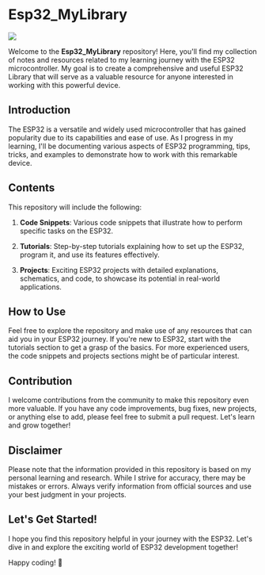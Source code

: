 # Esp32_MyLibrary

<img src="https://upload.wikimedia.org/wikipedia/commons/thumb/8/8e/Espressif_Logo.svg/1200px-Espressif_Logo.svg.png?20220810185444"  align="middle">


Welcome to the **Esp32_MyLibrary** repository! Here, you'll find my collection of notes and resources related to my learning journey with the ESP32 microcontroller. My goal is to create a comprehensive and useful ESP32 Library that will serve as a valuable resource for anyone interested in working with this powerful device.

## Introduction

The ESP32 is a versatile and widely used microcontroller that has gained popularity due to its capabilities and ease of use. As I progress in my learning, I'll be documenting various aspects of ESP32 programming, tips, tricks, and examples to demonstrate how to work with this remarkable device.

## Contents

This repository will include the following:

1. **Code Snippets**: Various code snippets that illustrate how to perform specific tasks on the ESP32.

2. **Tutorials**: Step-by-step tutorials explaining how to set up the ESP32, program it, and use its features effectively.

3. **Projects**: Exciting ESP32 projects with detailed explanations, schematics, and code, to showcase its potential in real-world applications.


## How to Use

Feel free to explore the repository and make use of any resources that can aid you in your ESP32 journey. If you're new to ESP32, start with the tutorials section to get a grasp of the basics. For more experienced users, the code snippets and projects sections might be of particular interest.

## Contribution

I welcome contributions from the community to make this repository even more valuable. If you have any code improvements, bug fixes, new projects, or anything else to add, please feel free to submit a pull request. Let's learn and grow together!

## Disclaimer

Please note that the information provided in this repository is based on my personal learning and research. While I strive for accuracy, there may be mistakes or errors. Always verify information from official sources and use your best judgment in your projects.

## Let's Get Started!

I hope you find this repository helpful in your journey with the ESP32. Let's dive in and explore the exciting world of ESP32 development together!

Happy coding! :rocket:
